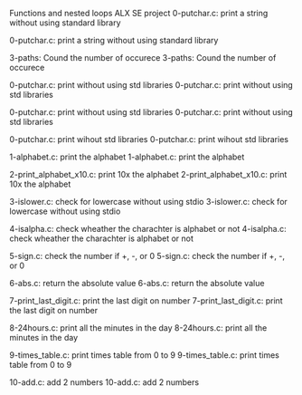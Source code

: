 Functions and nested loops ALX SE project
0-putchar.c: print a string without using standard library

0-putchar.c: print a string without using standard library


3-paths: Cound the number of occurece
3-paths: Cound the number of occurece

0-putchar.c: print without using std libraries
0-putchar.c: print without using std libraries

0-putchar.c: print without using std libraries
0-putchar.c: print without using std libraries

0-putchar.c: print wihout std libraries
0-putchar.c: print wihout std libraries

1-alphabet.c: print the alphabet
1-alphabet.c: print the alphabet

2-print_alphabet_x10.c: print 10x the alphabet
2-print_alphabet_x10.c: print 10x the alphabet

3-islower.c: check for lowercase without using stdio
3-islower.c: check for lowercase without using stdio

4-isalpha.c: check wheather the charachter is alphabet or not
4-isalpha.c: check wheather the charachter is alphabet or not

5-sign.c: check the number if +, -, or 0
5-sign.c: check the number if +, -, or 0

6-abs.c: return the absolute value
6-abs.c: return the absolute value

7-print_last_digit.c: print the last digit on number
7-print_last_digit.c: print the last digit on number

8-24hours.c: print all the minutes in the day
8-24hours.c: print all the minutes in the day

9-times_table.c: print times table from 0 to 9
9-times_table.c: print times table from 0 to 9

10-add.c: add 2 numbers
10-add.c: add 2 numbers

